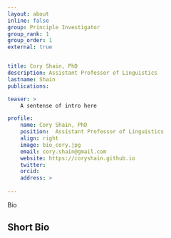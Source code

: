 ```yaml
---
layout: about
inline: false
group: Principle Investigator
group_rank: 1
group_order: 1
external: true


title: Cory Shain, PhD
description: Assistant Professor of Linguistics
lastname: Shain
publications: 

teaser: >
    A sentense of intro here

profile:
    name: Cory Shain, PhD
    position:  Assistant Professor of Linguistics
    align: right
    image: bio_cory.jpg
    email: cory.shain@gmail.com
    website: https://coryshain.github.io
    twitter: 
    orcid: 
    address: >
        
---
```


Bio

## Short Bio

